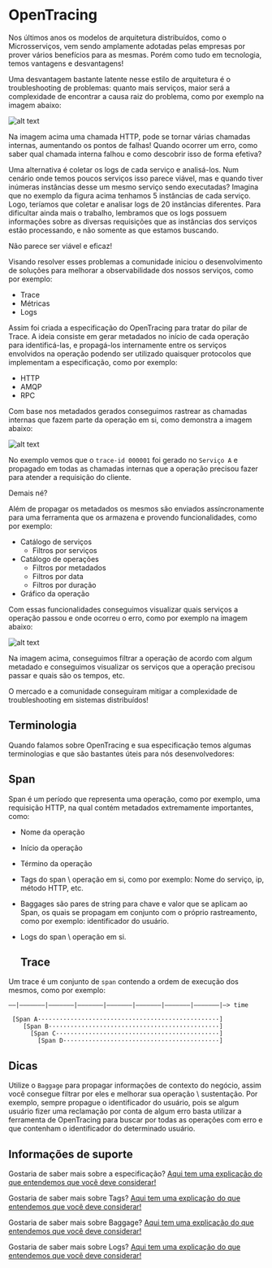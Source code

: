 # OpenTracing

Nos últimos anos os modelos de arquitetura distribuídos, como o Microsserviços, vem sendo amplamente adotadas pelas empresas 
por prover vários benefícios para as mesmas. Porém como tudo em tecnologia, temos vantagens e desvantagens!

Uma desvantagem bastante latente nesse estilo de arquitetura é o troubleshooting de problemas: quanto mais serviços, 
maior será a complexidade de encontrar a causa raiz do problema, como por exemplo na imagem abaixo:

![alt text](../images/open-tracing-001.png "OpenTracing")

Na imagem acima uma chamada HTTP, pode se tornar várias chamadas internas, aumentando os pontos de falhas! Quando ocorrer 
um erro, como saber qual chamada interna falhou e como descobrir isso de forma efetiva?

Uma alternativa é coletar os logs de cada serviço e analisá-los. Num cenário onde temos poucos serviços isso parece 
viável, mas e quando tiver inúmeras instâncias desse um mesmo serviço sendo executadas? Imagina que  no exemplo da
figura acima tenhamos 5 instâncias de cada serviço. Logo, teríamos que coletar e analisar logs de 20 instâncias diferentes.
Para dificultar ainda mais o trabalho, lembramos que os logs possuem informações sobre as diversas requisições que as
instâncias dos serviços estão processando, e não somente as que estamos buscando. 

Não parece ser viável e eficaz!

Visando resolver esses problemas a comunidade iniciou o desenvolvimento de soluções para melhorar a observabilidade dos nossos serviços, 
como por exemplo:

- Trace
- Métricas
- Logs

Assim foi criada a especificação do OpenTracing para tratar do pilar de Trace. A ideia consiste em gerar metadados no início
de cada operação para identificá-las, e propagá-los internamente entre os serviços envolvidos na operação podendo ser 
utilizado quaisquer protocolos que implementam a especificação, como por exemplo:

- HTTP
- AMQP
- RPC

Com base nos metadados gerados conseguimos rastrear as chamadas internas que fazem parte da operação em si, como demonstra
a imagem abaixo:

![alt text](../images/open-tracing-002.png "OpenTracing")

No exemplo vemos que o  `trace-id 000001` foi gerado no `Serviço A` e propagado em todas as chamadas internas que 
a operação precisou fazer para atender a requisição do cliente.

Demais né?

Além de propagar os metadados os mesmos são enviados assíncronamente para uma ferramenta que os armazena e 
provendo funcionalidades, como por exemplo:

- Catálogo de serviços
    - Filtros por serviços
- Catálogo de operações
    - Filtros por metadados
    - Filtros por data
    - Filtros por duração
- Gráfico da operação

Com essas funcionalidades conseguimos visualizar quais serviços a operação passou e onde ocorreu o erro, como por 
exemplo na imagem abaixo:

![alt text](../images/open-tracing-003.png "OpenTracing")

Na imagem acima, conseguimos filtrar a operação de acordo com algum metadado e conseguimos visualizar os serviços que a 
operação precisou passar e quais são os tempos, etc.

O mercado e a comunidade conseguiram mitigar a complexidade de troubleshooting em sistemas distribuídos!

## Terminologia

Quando falamos sobre OpenTracing e sua especificação temos algumas terminologias e que são bastantes úteis para nós 
desenvolvedores:

  ## Span

Span é um período que representa uma operação, como por exemplo, uma requisição HTTP, na qual contém metadados extremamente 
importantes, como:

- Nome da operação
- Início da operação
- Término da operação
- Tags do span \ operação em si, como por exemplo: Nome do serviço, ip, método HTTP, etc.
- Baggages são pares de string para chave e valor que se aplicam ao Span, os quais se propagam em conjunto com o 
  próprio rastreamento, como por exemplo: identificador do usuário.
- Logs do span \ operação em si.

  ## Trace

Um trace é um conjunto de `span` contendo a ordem de execução dos mesmos, como por exemplo:

```text
––|–––––––|–––––––|–––––––|–––––––|–––––––|–––––––|–––––––|–> time

 [Span A··················································]
    [Span B···············································]
      [Span C·············································]
        [Span D···········································]
```

## Dicas

Utilize o `Baggage` para propagar informações de contexto do negócio, assim você consegue filtrar por eles e melhorar sua 
operação \ sustentação. Por exemplo, sempre propague o identificador do usuário, pois se algum usuário fizer uma reclamação
por conta de algum erro basta utilizar a ferramenta de OpenTracing para buscar por todas as operações com erro e 
que contenham o identificador do determinado usuário.

## Informações de suporte

Gostaria de saber mais sobre a especificação? [Aqui tem uma explicação do que entendemos que você deve considerar!](https://opentracing.io/specification/)

Gostaria de saber mais sobre Tags? [Aqui tem uma explicação do que entendemos que você deve considerar!](../informacao_suporte/jaeger-concept-tags.md)

Gostaria de saber mais sobre Baggage? [Aqui tem uma explicação do que entendemos que você deve considerar!](../informacao_suporte/jaeger-concept-baggage.md)

Gostaria de saber mais sobre Logs? [Aqui tem uma explicação do que entendemos que você deve considerar!](../informacao_suporte/jaeger-concept-logs.md)
